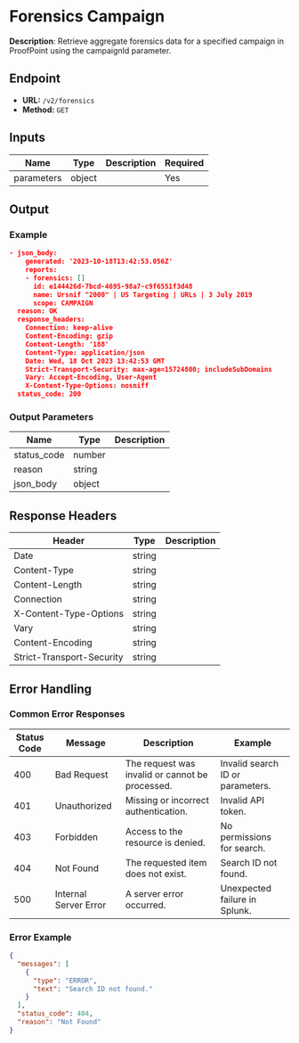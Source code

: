 # Forensics Campaign

**Description**: Retrieve aggregate forensics data for a specified campaign in ProofPoint using the campaignId parameter.

## Endpoint

- **URL:** `/v2/forensics`
- **Method:** `GET`
## Inputs

| Name | Type | Description | Required |
|------|------|-------------|----------|
| parameters | object |  | Yes |
## Output

### Example

```json
- json_body:
    generated: '2023-10-18T13:42:53.056Z'
    reports:
    - forensics: []
      id: e144426d-7bcd-4695-98a7-c9f6551f3d48
      name: Ursnif "2000" | US Targeting | URLs | 3 July 2019
      scope: CAMPAIGN
  reason: OK
  response_headers:
    Connection: keep-alive
    Content-Encoding: gzip
    Content-Length: '188'
    Content-Type: application/json
    Date: Wed, 18 Oct 2023 13:42:53 GMT
    Strict-Transport-Security: max-age=15724800; includeSubDomains
    Vary: Accept-Encoding, User-Agent
    X-Content-Type-Options: nosniff
  status_code: 200

```
### Output Parameters

| Name | Type | Description |
|------|------|-------------|
| status_code | number |  |
| reason | string |  |
| json_body | object |  |
## Response Headers

| Header | Type | Description |
|--------|------|-------------|
| Date | string |  |
| Content-Type | string |  |
| Content-Length | string |  |
| Connection | string |  |
| X-Content-Type-Options | string |  |
| Vary | string |  |
| Content-Encoding | string |  |
| Strict-Transport-Security | string |  |
## Error Handling

### Common Error Responses

| Status Code | Message | Description | Example |
|-------------|---------|-------------|---------|
| 400 | Bad Request | The request was invalid or cannot be processed. | Invalid search ID or parameters. |
| 401 | Unauthorized | Missing or incorrect authentication. | Invalid API token. |
| 403 | Forbidden | Access to the resource is denied. | No permissions for search. |
| 404 | Not Found | The requested item does not exist. | Search ID not found. |
| 500 | Internal Server Error | A server error occurred. | Unexpected failure in Splunk. |

### Error Example

```json
{
  "messages": [
    {
      "type": "ERROR",
      "text": "Search ID not found."
    }
  ],
  "status_code": 404,
  "reason": "Not Found"
}
```